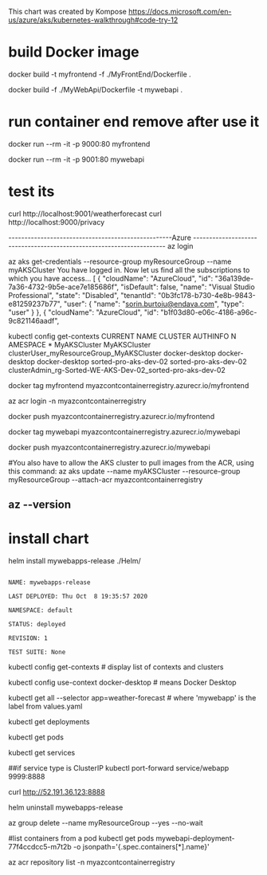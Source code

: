 This chart was created by Kompose
https://docs.microsoft.com/en-us/azure/aks/kubernetes-walkthrough#code-try-12

# build Docker image
docker build -t myfrontend -f ./MyFrontEnd/Dockerfile .

docker build -f ./MyWebApi/Dockerfile -t mywebapi .

# run container end remove after use it
docker run --rm -it -p 9000:80 myfrontend

docker run --rm -it -p 9001:80 mywebapi

# test its
curl http://localhost:9001/weatherforecast
curl http://localhost:9000/privacy


---------------------------------------------------Azure ---------------------------------------------------------------------
az login


az aks get-credentials --resource-group myResourceGroup --name myAKSCluster
                                                                                You have logged in. Now let us find all the subscriptions to which you have access...
                                                                                [
                                                                                  {
                                                                                    "cloudName": "AzureCloud",
                                                                                    "id": "36a139de-7a36-4732-9b5e-ace7e185686f",
                                                                                    "isDefault": false,
                                                                                    "name": "Visual Studio Professional",
                                                                                    "state": "Disabled",
                                                                                    "tenantId": "0b3fc178-b730-4e8b-9843-e81259237b77",
                                                                                    "user": {
                                                                                      "name": "sorin.burtoiu@endava.com",
                                                                                      "type": "user"
                                                                                    }
                                                                                  },
                                                                                  {
                                                                                    "cloudName": "AzureCloud",
                                                                                    "id": "b1f03d80-e06c-4186-a96c-9c821146aadf",


kubectl config get-contexts
							                                    CURRENT   NAME                    CLUSTER                 AUTHINFO                                                     N
							                                    AMESPACE
							                                    *         MyAKSCluster            MyAKSCluster            clusterUser_myResourceGroup_MyAKSCluster
									                                      docker-desktop          docker-desktop          docker-desktop
									                                      sorted-pro-aks-dev-02   sorted-pro-aks-dev-02   clusterAdmin_rg-Sorted-WE-AKS-Dev-02_sorted-pro-aks-dev-02

docker tag myfrontend myazcontcontainerregistry.azurecr.io/myfrontend


az acr login -n myazcontcontainerregistry

docker push myazcontcontainerregistry.azurecr.io/myfrontend

docker tag mywebapi myazcontcontainerregistry.azurecr.io/mywebapi

docker push myazcontcontainerregistry.azurecr.io/mywebapi

#You also have to allow the AKS cluster to pull images from the ACR, using this command:
az aks update --name myAKSCluster --resource-group myResourceGroup --attach-acr myazcontcontainerregistry

az --version
-----------------------------------------------------------------------------------
# install chart

helm install mywebapps-release ./Helm/

																		NAME: mywebapps-release
																		LAST DEPLOYED: Thu Oct  8 19:35:57 2020
																		NAMESPACE: default
																		STATUS: deployed
																		REVISION: 1
																		TEST SUITE: None



kubectl config get-contexts												# display list of contexts and clusters

kubectl config use-context docker-desktop								# means Docker Desktop


kubectl get all --selector app=weather-forecast							# where 'mywebapp' is the label from values.yaml

kubectl get deployments

kubectl get pods

kubectl get services

##if service type is ClusterIP
kubectl port-forward service/webapp 9999:8888

curl http://52.191.36.123:8888


helm uninstall mywebapps-release

az group delete --name myResourceGroup --yes --no-wait




#list containers from a pod 
kubectl get pods mywebapi-deployment-77f4ccdcc5-m7t2b -o jsonpath='{.spec.containers[*].name}'


az acr repository list -n myazcontcontainerregistry
